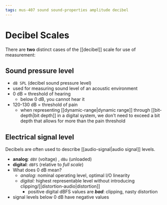 ```yaml
---
tags: mus-407 sound sound-properties amplitude decibel
---
```


# Decibel Scales

There are **two** distinct cases of the [[decibel]] scale for use of measurement:

## Sound pressure level

- `dB SPL` (decibel sound pressure level)
- used for measuring sound level of an acoustic environment
- 0 dB = threshold of hearing
  - below 0 dB, you cannot hear it
- 120-130 dB = threshold of pain
  - when representing [[dynamic-range|dynamic range]] through [[bit-depth|bit depth]] in a digital system, we don't need to exceed a bit depth that allows for more than the pain threshold

## Electrical signal level

Decibels are often used to describe [[audio-signal|audio signal]] levels.

- **analog**: `dBV` (voltage) , `dBu` (unloaded)
- **digital**: `dBFS` (relative to _full scale_)
- What does 0 dB mean?
  - _analog_: nominal operating level, optimal I/O linearity
  - _digital:_ highest representable level without introducing clipping/[[distortion-audio|distortion]]
    - positive digital dBFS values are **_bad_**: clipping, nasty distortion
- signal levels below 0 dB have negative values
